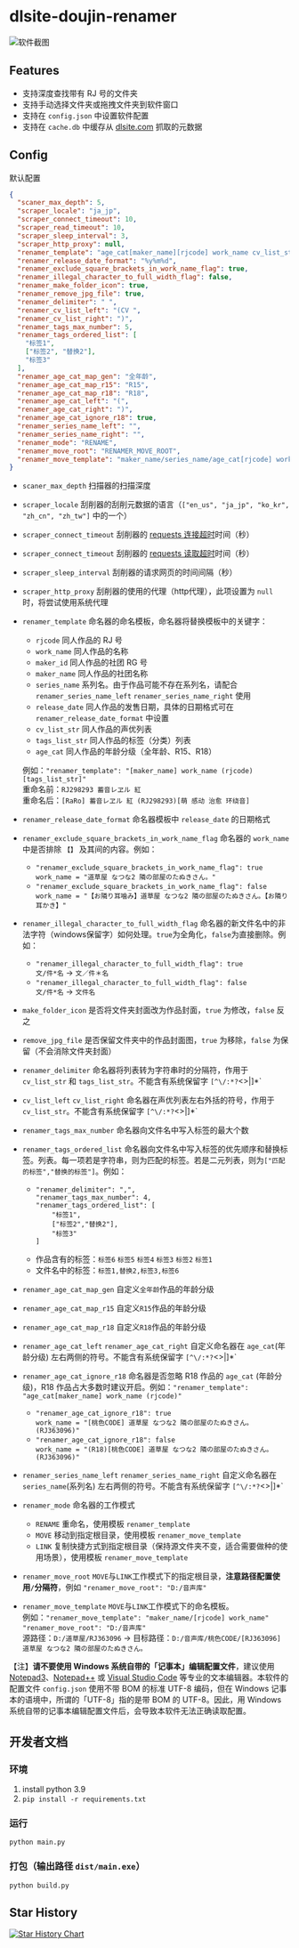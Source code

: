 # dlsite-doujin-renamer
![软件截图](screenshot.png)

## Features
- 支持深度查找带有 RJ 号的文件夹
- 支持手动选择文件夹或拖拽文件夹到软件窗口
- 支持在 `config.json` 中设置软件配置
- 支持在 `cache.db` 中缓存从 [dlsite.com](https://www.dlsite.com/maniax/) 抓取的元数据

## Config
默认配置
```json
{
  "scaner_max_depth": 5,
  "scraper_locale": "ja_jp",
  "scraper_connect_timeout": 10,
  "scraper_read_timeout": 10,
  "scraper_sleep_interval": 3,
  "scraper_http_proxy": null,
  "renamer_template": "age_cat[maker_name][rjcode] work_name cv_list_str",
  "renamer_release_date_format": "%y%m%d",
  "renamer_exclude_square_brackets_in_work_name_flag": true,
  "renamer_illegal_character_to_full_width_flag": false,
  "renamer_make_folder_icon": true,
  "renamer_remove_jpg_file": true,
  "renamer_delimiter": " ",
  "renamer_cv_list_left": "(CV ",
  "renamer_cv_list_right": ")",
  "renamer_tags_max_number": 5,
  "renamer_tags_ordered_list": [
    "标签1",
    ["标签2", "替换2"],
    "标签3"
  ],
  "renamer_age_cat_map_gen": "全年龄",
  "renamer_age_cat_map_r15": "R15",
  "renamer_age_cat_map_r18": "R18",
  "renamer_age_cat_left": "(",
  "renamer_age_cat_right": ")",
  "renamer_age_cat_ignore_r18": true,
  "renamer_series_name_left": "",
  "renamer_series_name_right": "",
  "renamer_mode": "RENAME",
  "renamer_move_root": "RENAMER_MOVE_ROOT",
  "renamer_move_template": "maker_name/series_name/age_cat[rjcode] work_name cv_list_str"
}
```
- `scaner_max_depth` 扫描器的扫描深度
- `scraper_locale` 刮削器的刮削元数据的语言（`["en_us", "ja_jp", "ko_kr", "zh_cn", "zh_tw"]` 中的一个）
- `scraper_connect_timeout` 刮削器的 [requests 连接超时](https://docs.python-requests.org/zh_CN/latest/user/advanced.html#timeout)时间（秒）
- `scraper_connect_timeout` 刮削器的 [requests 读取超时](https://docs.python-requests.org/zh_CN/latest/user/advanced.html#timeout)时间（秒）
- `scraper_sleep_interval` 刮削器的请求网页的时间间隔（秒）
- `scraper_http_proxy` 刮削器的使用的代理（http代理），此项设置为 `null` 时，将尝试使用系统代理
- `renamer_template` 命名器的命名模板，命名器将替换模板中的关键字：
  - `rjcode` 同人作品的 RJ 号
  - `work_name` 同人作品的名称
  - `maker_id` 同人作品的社团 RG 号
  - `maker_name` 同人作品的社团名称
  - `series_name` 系列名。由于作品可能不存在系列名，请配合 `renamer_series_name_left` `renamer_series_name_right` 使用
  - `release_date` 同人作品的发售日期，具体的日期格式可在 `renamer_release_date_format` 中设置
  - `cv_list_str` 同人作品的声优列表
  - `tags_list_str` 同人作品的标签（分类）列表
  - `age_cat` 同人作品的年龄分级（全年龄、R15、R18）

  例如：`"renamer_template": "[maker_name] work_name (rjcode)[tags_list_str]"`<br/>
  重命名前：`RJ298293 蓄音レヱル 紅`<br/>
  重命名后：`[RaRo] 蓄音レヱル 紅 (RJ298293)[萌 感动 治愈 环绕音]`
- `renamer_release_date_format` 命名器模板中 `release_date` 的日期格式
- `renamer_exclude_square_brackets_in_work_name_flag` 命名器的 `work_name` 中是否排除 `【】` 及其间的内容。例如：
  - `"renamer_exclude_square_brackets_in_work_name_flag": true`<br/>
    `work_name = "道草屋 なつな2 隣の部屋のたぬきさん。"`
  - `"renamer_exclude_square_brackets_in_work_name_flag": false`<br/>
    `work_name = "【お隣り耳噛み】道草屋 なつな2 隣の部屋のたぬきさん。【お隣り耳かき】"`
- `renamer_illegal_character_to_full_width_flag` 命名器的新文件名中的非法字符（windows保留字）如何处理。`true`为全角化，`false`为直接删除。例如：
  - `"renamer_illegal_character_to_full_width_flag": true`<br/>
    `文/件*名` → `文／件＊名`
  - `"renamer_illegal_character_to_full_width_flag": false`<br/>
    `文/件*名` → `文件名`
- `make_folder_icon` 是否将文件夹封面改为作品封面，`true` 为修改，`false` 反之
- `remove_jpg_file` 是否保留文件夹中的作品封面图，`true` 为移除，`false` 为保留（不会消除文件夹封面）
- `renamer_delimiter` 命名器将列表转为字符串时的分隔符，作用于 `cv_list_str` 和 `tags_list_str`。不能含有系统保留字 `[^\/:*?`<>|]*`
- `cv_list_left` `cv_list_right` 命名器在声优列表左右外括的符号，作用于 `cv_list_str`。不能含有系统保留字 `[^\/:*?`<>|]*`
- `renamer_tags_max_number` 命名器向文件名中写入标签的最大个数
- `renamer_tags_ordered_list` 命名器向文件名中写入标签的优先顺序和替换标签。列表。每一项若是字符串，则为匹配的标签。若是二元列表，则为`["匹配的标签","替换的标签"]`。例如：
  - ```
    "renamer_delimiter": ",",
    "renamer_tags_max_number": 4,
    "renamer_tags_ordered_list": [
        "标签1",
        ["标签2","替换2"],
        "标签3"
    ]
    ```
  - 作品含有的标签：`标签6` `标签5` `标签4` `标签3` `标签2` `标签1`
  - 文件名中的标签：`标签1,替换2,标签3,标签6`
- `renamer_age_cat_map_gen` 自定义`全年龄`作品的年龄分级
- `renamer_age_cat_map_r15` 自定义`R15`作品的年龄分级
- `renamer_age_cat_map_r18` 自定义`R18`作品的年龄分级
- `renamer_age_cat_left` `renamer_age_cat_right` 自定义命名器在 `age_cat`(年龄分级) 左右两侧的符号。不能含有系统保留字 `[^\/:*?`<>|]*`
- ``renamer_age_cat_ignore_r18`` 命名器是否忽略 R18 作品的 `age_cat` (年龄分级)，R18 作品占大多数时建议开启。例如：`"renamer_template": "age_cat[maker_name] work_name (rjcode)"`
  - `"renamer_age_cat_ignore_r18": true`<br/>
      `work_name = "[桃色CODE] 道草屋 なつな2 隣の部屋のたぬきさん。 (RJ363096)"`
  - `"renamer_age_cat_ignore_r18": false`<br/>
      `work_name = "(R18)[桃色CODE] 道草屋 なつな2 隣の部屋のたぬきさん。 (RJ363096)"`
- `renamer_series_name_left` `renamer_series_name_right` 自定义命名器在 `series_name`(系列名) 左右两侧的符号。不能含有系统保留字 `[^\/:*?`<>|]*`
- `renamer_mode` 命名器的工作模式
  - `RENAME` 重命名，使用模板 `renamer_template`
  - `MOVE` 移动到指定根目录，使用模板 `renamer_move_template`
  - `LINK` 复制快捷方式到指定根目录（保持源文件夹不变，适合需要做种的使用场景），使用模板 `renamer_move_template`
- `renamer_move_root` `MOVE`与`LINK`工作模式下的指定根目录，**注意路径配置使用`/`分隔符**，例如 `"renamer_move_root": "D:/音声库"`
- `renamer_move_template` `MOVE`与`LINK`工作模式下的命名模板。<br/>
例如：`"renamer_move_template": "maker_name/[rjcode] work_name"` `"renamer_move_root": "D:/音声库"`<br/>
源路径：`D:/道草屋/RJ363096` → 目标路径：`D:/音声库/桃色CODE/[RJ363096] 道草屋 なつな2 隣の部屋のたぬきさん。`

【注】**请不要使用 Windows 系统自带的「记事本」编辑配置文件**，建议使用 [Notepad3](https://www.rizonesoft.com/downloads/notepad3/)、[Notepad++](https://notepad-plus-plus.org/) 或 [Visual Studio Code](https://code.visualstudio.com/) 等专业的文本编辑器。本软件的配置文件 `config.json` 使用不带 BOM 的标准 UTF-8 编码，但在 Windows 记事本的语境中，所谓的「UTF-8」指的是带 BOM 的 UTF-8。因此，用 Windows 系统自带的记事本编辑配置文件后，会导致本软件无法正确读取配置。

## 开发者文档
### 环境
1. install python 3.9
2. `pip install -r requirements.txt`
### 运行
`python main.py`
### 打包（输出路径 `dist/main.exe`）
`python build.py`

## Star History
[![Star History Chart](https://api.star-history.com/svg?repos=yodhcn/dlsite-doujin-renamer&type=Date)](https://www.star-history.com/#yodhcn/dlsite-doujin-renamer&Date)
